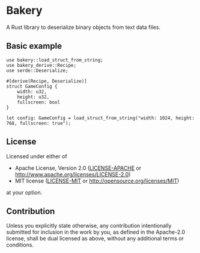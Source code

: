 # Bakery

A Rust library to deserialize binary objects from text data files.

## Basic example

    use bakery::load_struct_from_string;
    use bakery_derive::Recipe;
    use serde::Deserialize;
    
    #[derive(Recipe, Deserialize)]
    struct GameConfig {
        width: u32,
        height: u32,
        fullscreen: bool
    }
    
    let config: GameConfig = load_struct_from_string("width: 1024, height: 768, fullscreen: true");

## License

Licensed under either of

 * Apache License, Version 2.0
   ([LICENSE-APACHE](LICENSE-APACHE) or http://www.apache.org/licenses/LICENSE-2.0)
 * MIT license
   ([LICENSE-MIT](LICENSE-MIT) or http://opensource.org/licenses/MIT)

at your option.

## Contribution

Unless you explicitly state otherwise, any contribution intentionally submitted
for inclusion in the work by you, as defined in the Apache-2.0 license, shall be
dual licensed as above, without any additional terms or conditions.
